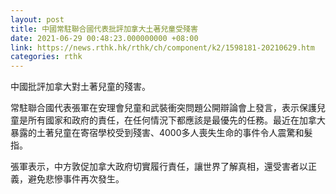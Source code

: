 ```yaml
---
layout: post
title: 中國常駐聯合國代表批評加拿大土著兒童受殘害
date: 2021-06-29 00:48:23.000000000 +08:00
link: https://news.rthk.hk/rthk/ch/component/k2/1598181-20210629.htm
categories: rthk
---
```


中國批評加拿大對土著兒童的殘害。

常駐聯合國代表張軍在安理會兒童和武裝衝突問題公開辯論會上發言，表示保護兒童是所有國家和政府的責任，在任何情況下都應該是最優先的任務。最近在加拿大暴露的土著兒童在寄宿學校受到殘害、4000多人喪失生命的事件令人震驚和髮指。

張軍表示，中方敦促加拿大政府切實履行責任，讓世界了解真相，還受害者以正義，避免悲慘事件再次發生。
